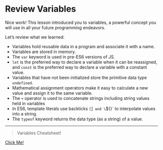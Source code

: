 # Review Variables

Nice work! This lesson introduced you to variables, a powerful concept you will use in all your future programming endeavors.

Let’s review what we learned:

- Variables hold reusable data in a program and associate it with a name.
- Variables are stored in memory.
- The `var` keyword is used in pre-ES6 versions of JS.
- `let` is the preferred way to declare a variable when it can be reassigned, and `const` is the preferred way to declare a variable with a constant value.
- Variables that have not been initialized store the primitive data type `undefined`.
- Mathematical assignment operators make it easy to calculate a new value and assign it to the same variable.
- The `+` operator is used to concatenate strings including string values held in variables
- In ES6, template literals use backticks `[`]` and \`${}` to interpolate values into a string.
- The `typeof` keyword returns the data type (as a string) of a value.
---
> Variables Cheatsheet!

[Click Me!](https://www.codecademy.com/learn/introduction-to-javascript/modules/learn-javascript-introduction/cheatsheet)
